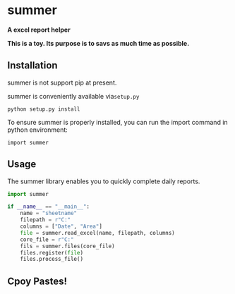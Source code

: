 # summer
**A excel report helper**

**This is a toy. Its purpose is to savs as much time as possible.**

Installation
------------

summer is not support pip at present.

summer is conveniently available via`setup.py`
```
python setup.py install
```

To ensure summer is properly installed, you can run the import command in python environment:
```
import summer 
```

Usage
-----
The summer library enables you to quickly complete daily reports.

```python
import summer

if __name__ == "__main__":
    name = "sheetname" 
    filepath = r"C:"
    columns = ["Date", "Area"]
    file = summer.read_excel(name, filepath, columns)
    core_file = r"C:"
    fils = summer.files(core_file)
    files.register(file)
    files.process_file()
```

Cpoy Pastes!
-----
